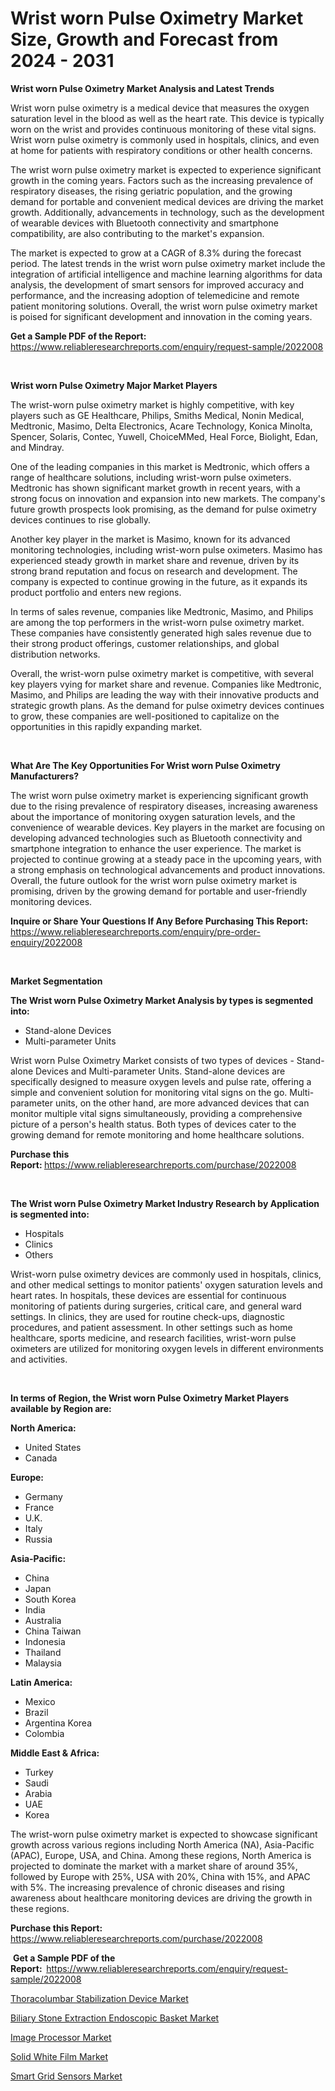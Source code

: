 <p><h1>Wrist worn Pulse Oximetry Market Size, Growth and Forecast from 2024 - 2031</h1></p><p><strong>Wrist worn Pulse Oximetry Market Analysis and Latest Trends</strong></p>
<p><p>Wrist worn pulse oximetry is a medical device that measures the oxygen saturation level in the blood as well as the heart rate. This device is typically worn on the wrist and provides continuous monitoring of these vital signs. Wrist worn pulse oximetry is commonly used in hospitals, clinics, and even at home for patients with respiratory conditions or other health concerns.</p><p>The wrist worn pulse oximetry market is expected to experience significant growth in the coming years. Factors such as the increasing prevalence of respiratory diseases, the rising geriatric population, and the growing demand for portable and convenient medical devices are driving the market growth. Additionally, advancements in technology, such as the development of wearable devices with Bluetooth connectivity and smartphone compatibility, are also contributing to the market's expansion.</p><p>The market is expected to grow at a CAGR of 8.3% during the forecast period. The latest trends in the wrist worn pulse oximetry market include the integration of artificial intelligence and machine learning algorithms for data analysis, the development of smart sensors for improved accuracy and performance, and the increasing adoption of telemedicine and remote patient monitoring solutions. Overall, the wrist worn pulse oximetry market is poised for significant development and innovation in the coming years.</p></p>
<p><strong>Get a Sample PDF of the Report:&nbsp;</strong> <a href="https://www.reliableresearchreports.com/enquiry/request-sample/2022008">https://www.reliableresearchreports.com/enquiry/request-sample/2022008</a></p>
<p>&nbsp;</p>
<p><strong>Wrist worn Pulse Oximetry Major Market Players</strong></p>
<p><p>The wrist-worn pulse oximetry market is highly competitive, with key players such as GE Healthcare, Philips, Smiths Medical, Nonin Medical, Medtronic, Masimo, Delta Electronics, Acare Technology, Konica Minolta, Spencer, Solaris, Contec, Yuwell, ChoiceMMed, Heal Force, Biolight, Edan, and Mindray. </p><p>One of the leading companies in this market is Medtronic, which offers a range of healthcare solutions, including wrist-worn pulse oximeters. Medtronic has shown significant market growth in recent years, with a strong focus on innovation and expansion into new markets. The company's future growth prospects look promising, as the demand for pulse oximetry devices continues to rise globally.</p><p>Another key player in the market is Masimo, known for its advanced monitoring technologies, including wrist-worn pulse oximeters. Masimo has experienced steady growth in market share and revenue, driven by its strong brand reputation and focus on research and development. The company is expected to continue growing in the future, as it expands its product portfolio and enters new regions.</p><p>In terms of sales revenue, companies like Medtronic, Masimo, and Philips are among the top performers in the wrist-worn pulse oximetry market. These companies have consistently generated high sales revenue due to their strong product offerings, customer relationships, and global distribution networks.</p><p>Overall, the wrist-worn pulse oximetry market is competitive, with several key players vying for market share and revenue. Companies like Medtronic, Masimo, and Philips are leading the way with their innovative products and strategic growth plans. As the demand for pulse oximetry devices continues to grow, these companies are well-positioned to capitalize on the opportunities in this rapidly expanding market.</p></p>
<p>&nbsp;</p>
<p><strong>What Are The Key Opportunities For Wrist worn Pulse Oximetry Manufacturers?</strong></p>
<p><p>The wrist worn pulse oximetry market is experiencing significant growth due to the rising prevalence of respiratory diseases, increasing awareness about the importance of monitoring oxygen saturation levels, and the convenience of wearable devices. Key players in the market are focusing on developing advanced technologies such as Bluetooth connectivity and smartphone integration to enhance the user experience. The market is projected to continue growing at a steady pace in the upcoming years, with a strong emphasis on technological advancements and product innovations. Overall, the future outlook for the wrist worn pulse oximetry market is promising, driven by the growing demand for portable and user-friendly monitoring devices.</p></p>
<p><strong>Inquire or Share Your Questions If Any Before Purchasing This Report:</strong> <a href="https://www.reliableresearchreports.com/enquiry/pre-order-enquiry/2022008">https://www.reliableresearchreports.com/enquiry/pre-order-enquiry/2022008</a></p>
<p>&nbsp;</p>
<p><strong>Market Segmentation</strong></p>
<p><strong>The Wrist worn Pulse Oximetry Market Analysis by types is segmented into:</strong></p>
<p><ul><li>Stand-alone Devices</li><li>Multi-parameter Units</li></ul></p>
<p><p>Wrist worn Pulse Oximetry Market consists of two types of devices - Stand-alone Devices and Multi-parameter Units. Stand-alone devices are specifically designed to measure oxygen levels and pulse rate, offering a simple and convenient solution for monitoring vital signs on the go. Multi-parameter units, on the other hand, are more advanced devices that can monitor multiple vital signs simultaneously, providing a comprehensive picture of a person's health status. Both types of devices cater to the growing demand for remote monitoring and home healthcare solutions.</p></p>
<p><strong>Purchase this Report:&nbsp;</strong><a href="https://www.reliableresearchreports.com/purchase/2022008">https://www.reliableresearchreports.com/purchase/2022008</a></p>
<p>&nbsp;</p>
<p><strong>The Wrist worn Pulse Oximetry Market Industry Research by Application is segmented into:</strong></p>
<p><ul><li>Hospitals</li><li>Clinics</li><li>Others</li></ul></p>
<p><p>Wrist-worn pulse oximetry devices are commonly used in hospitals, clinics, and other medical settings to monitor patients' oxygen saturation levels and heart rates. In hospitals, these devices are essential for continuous monitoring of patients during surgeries, critical care, and general ward settings. In clinics, they are used for routine check-ups, diagnostic procedures, and patient assessment. In other settings such as home healthcare, sports medicine, and research facilities, wrist-worn pulse oximeters are utilized for monitoring oxygen levels in different environments and activities.</p></p>
<p>&nbsp;</p>
<p><strong>In terms of Region, the Wrist worn Pulse Oximetry Market Players available by Region are:</strong></p>
<p>
    <p> <strong> North America: </strong>
        <ul>
            <li>United States</li>
            <li>Canada</li>
        </ul>
        </p> 
    <p> <strong> Europe: </strong>
        <ul>
            <li>Germany</li>
            <li>France</li>
            <li>U.K.</li>
            <li>Italy</li>
            <li>Russia</li>
        </ul>
        </p> 
    <p> <strong> Asia-Pacific: </strong>
        <ul>
            <li>China</li>
            <li>Japan</li>
            <li>South Korea</li>
            <li>India</li>
            <li>Australia</li>
            <li>China Taiwan</li>
            <li>Indonesia</li>
            <li>Thailand</li>
            <li>Malaysia</li>
        </ul>
        </p> 
    <p> <strong> Latin America: </strong>
        <ul>
            <li>Mexico</li>
            <li>Brazil</li>
            <li>Argentina Korea</li>
            <li>Colombia</li>
        </ul>
        </p> 
    <p> <strong> Middle East & Africa: </strong>
        <ul>
            <li>Turkey</li>
            <li>Saudi</li>
            <li>Arabia</li>
            <li>UAE</li>
            <li>Korea</li>
        </ul>
    </p>
    </p>
<p><p>The wrist-worn pulse oximetry market is expected to showcase significant growth across various regions including North America (NA), Asia-Pacific (APAC), Europe, USA, and China. Among these regions, North America is projected to dominate the market with a market share of around 35%, followed by Europe with 25%, USA with 20%, China with 15%, and APAC with 5%. The increasing prevalence of chronic diseases and rising awareness about healthcare monitoring devices are driving the growth in these regions.</p></p>
<p><strong>Purchase this Report: </strong><a href="https://www.reliableresearchreports.com/purchase/2022008">https://www.reliableresearchreports.com/purchase/2022008</a></p>
<p>&nbsp;<strong>Get a Sample PDF of the Report:&nbsp;&nbsp;</strong><a href="https://www.reliableresearchreports.com/enquiry/request-sample/2022008">https://www.reliableresearchreports.com/enquiry/request-sample/2022008</a></p>
<p><strong></strong></p>
<p><p><a href="https://github.com/kufem1/Market-Research-Report-List-1/blob/main/thoracolumbar-stabilization-device-market.md">Thoracolumbar Stabilization Device Market</a></p><p><a href="https://github.com/singletonthaxterkelliehr2df/Market-Research-Report-List-1/blob/main/biliary-stone-extraction-endoscopic-basket-market.md">Biliary Stone Extraction Endoscopic Basket Market</a></p><p><a href="https://view.publitas.com/reportprime-1/insights-into-image-processor-market-size-analysing-market-share-trends-and-growth-from-2024-to-2031/">Image Processor Market</a></p><p><a href="https://iodized-pantydraco-05c.notion.site/Solid-White-Film-Market-Provides-a-Comprehensive-Analysis-Including-a-Macro-Overview-of-the-Market-a-38b3dedd7b144d4a8ebb7983a91c53a2">Solid White Film Market</a></p><p><a href="https://view.publitas.com/reportprime-1/smart-grid-sensors-market-size-growth-and-forecast-from-2024-2031/">Smart Grid Sensors Market</a></p></p>